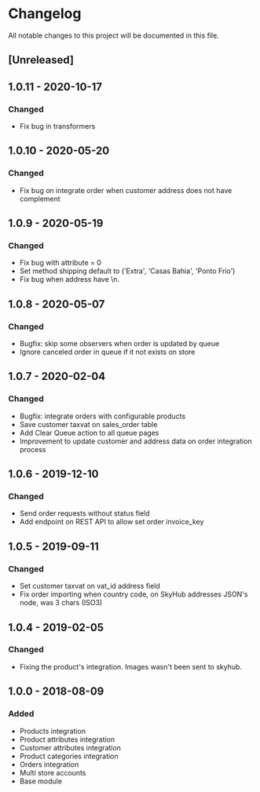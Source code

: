 # Changelog
All notable changes to this project will be documented in this file.

## [Unreleased]

## 1.0.11 - 2020-10-17
### Changed
- Fix bug in transformers

## 1.0.10 - 2020-05-20
### Changed
- Fix bug on integrate order when customer address does not have complement

## 1.0.9 - 2020-05-19
### Changed
- Fix bug with attribute = 0
- Set method shipping default to ('Extra', 'Casas Bahia', 'Ponto Frio')
- Fix bug when address have \n.

## 1.0.8 - 2020-05-07
### Changed
- Bugfix: skip some observers when order is updated by queue
- Ignore canceled order in queue if it not exists on store

## 1.0.7 - 2020-02-04
### Changed
- Bugfix: integrate orders with configurable products
- Save customer taxvat on sales_order table
- Add Clear Queue action to all queue pages
- Improvement to update customer and address data on order integration process

## 1.0.6 - 2019-12-10
### Changed
- Send order requests without status field
- Add endpoint on REST API to allow set order invoice_key

## 1.0.5 - 2019-09-11
### Changed
- Set customer taxvat on vat_id address field
- Fix order importing when country code, on SkyHub addresses JSON's node, was 3 chars (ISO3)

## 1.0.4 - 2019-02-05
### Changed
- Fixing the product's integration. Images wasn't been sent to skyhub.

## 1.0.0 - 2018-08-09
### Added
- Products integration
- Product attributes integration
- Customer attributes integration
- Product categories integration
- Orders integration
- Multi store accounts
- Base module
